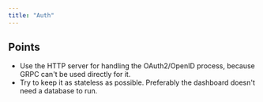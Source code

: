 ```yaml
---
title: "Auth"
---
```


## Points

* Use the HTTP server for handling the OAuth2/OpenID process, because GRPC can't be used directly for it.
* Try to keep it as stateless as possible. Preferably the dashboard doesn't need a database to run.
